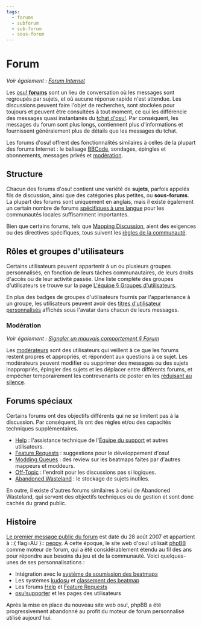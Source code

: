 ```yaml
---
tags:
  - forums
  - subforum
  - sub-forum
  - sous-forum
---
```


# Forum

*Voir également : [Forum Internet](https://fr.wikipedia.org/wiki/Forum_(informatique))*

Les [osu! **forums**](https://osu.ppy.sh/community/forums) sont un lieu de conversation où les messages sont regroupés par sujets, et où aucune réponse rapide n'est attendue. Les discussions peuvent faire l'objet de recherches, sont stockées pour toujours et peuvent être consultées à tout moment, ce qui les différencie des messages quasi instantanés du [tchat d'osu!](/wiki/Community/Internet_Relay_Chat). Par conséquent, les messages du forum sont plus longs, contiennent plus d'informations et fournissent généralement plus de détails que les messages du tchat.

Les forums d'osu! offrent des fonctionnalités similaires à celles de la plupart des forums Internet : le balisage [BBCode](/wiki/BBCode), sondages, épingles et abonnements, messages privés et [modération](#modération).

## Structure

Chacun des forums d'osu! contient une variété de **sujets**, parfois appelés fils de discussion, ainsi que des catégories plus petites, ou **sous-forums**. La plupart des forums sont uniquement en anglais, mais il existe également un certain nombre de forums [spécifiques à une langue](https://osu.ppy.sh/community/forums/23) pour les communautés locales suffisamment importantes.

Bien que certains forums, tels que [Mapping Discussion](https://osu.ppy.sh/community/forums/56), aient des exigences ou des directives spécifiques, tous suivent les [règles de la communauté](/wiki/Rules).

## Rôles et groupes d'utilisateurs

Certains utilisateurs peuvent appartenir à un ou plusieurs groupes personnalisés, en fonction de leurs tâches communautaires, de leurs droits d'accès ou de leur activité passée. Une liste complète des groupes d'utilisateurs se trouve sur la page [L'équipe § Groupes d'utilisateurs](/wiki/People/The_Team#groupes-d'utilisateurs).

En plus des badges de groupes d'utilisateurs fournis par l'appartenance à un groupe, les utilisateurs peuvent avoir des [titres d'utilisateur personnalisés](/wiki/User_title) affichés sous l'avatar dans chacun de leurs messages.

### Modération

*Voir également : [Signaler un mauvais comportement § Forum](/wiki/Reporting_bad_behaviour#forum)*

Les [modérateurs](/wiki/People/The_Team/Global_Moderation_Team) sont des utilisateurs qui veillent à ce que les forums restent propres et appropriés, et répondent aux questions à ce sujet. Les modérateurs peuvent modifier ou supprimer des messages ou des sujets inappropriés, épingler des sujets et les déplacer entre différents forums, et empêcher temporairement les contrevenants de poster en les [réduisant au silence](/wiki/Silence).

## Forums spéciaux

Certains forums ont des objectifs différents qui ne se limitent pas à la discussion. Par conséquent, ils ont des règles et/ou des capacités techniques supplémentaires.

- [Help](/wiki/Community/Forum/Help) : l'assistance technique de l'[Équipe du support](/wiki/People/The_Team/Support_Team) et autres utilisateurs.
- [Feature Requests](/wiki/Community/Forum/Feature_Requests) : suggestions pour le développement d'osu!
- [Modding Queues](/wiki/Community/Forum/Modding_Queues) : des review sur les beatmaps faites par d'autres mappeurs et moddeurs.
- [Off-Topic](/wiki/Community/Forum/Off-Topic) : l'endroit pour les discussions pas si logiques.
- [Abandoned Wasteland](/wiki/Community/Forum/Abandoned_Wasteland) : le stockage de sujets inutiles.

En outre, il existe d'autres forums similaires à celui de Abandoned Wasteland, qui servent des objectifs techniques ou de gestion et sont donc cachés du grand public.

## Histoire

[Le premier message public du forum](https://osu.ppy.sh/community/forums/topics/2) est daté du 28 août 2007 et appartient à ::{ flag=AU }:: [peppy](/wiki/People/peppy). À cette époque, le site web d'osu! utilisait [phpBB](https://fr.wikipedia.org/wiki/PhpBB) comme moteur de forum, qui a été considérablement étendu au fil des ans pour répondre aux besoins du jeu et de la communauté. Voici quelques-unes de ses personnalisations :

- Intégration avec le [système de soumission des beatmaps](/wiki/Submission)
- Les systèmes [kudosu](/wiki/Modding/Kudosu) et [classement des beatmap](/wiki/Beatmap_ranking_procedure)
- Les forums [Help](/wiki/Community/Forum/Help) et [Feature Requests](/wiki/Community/Forum/Feature_Requests)
- [osu!supporter](/wiki/osu!supporter) et les pages des utilisateurs

Après la mise en place du nouveau site web osu!, phpBB a été progressivement abandonné au profit du moteur de forum personnalisé utilisé aujourd'hui.
